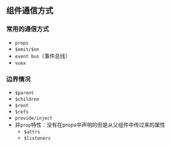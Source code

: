 ## 组件通信方式

### 常用的通信方式

* `props`
* `$emit/$on`
* `event bus`（事件总线）
* `vuex`

### 边界情况

* `$parent`
* `$children`
* `$root`
* `$refs`
* `provide/inject`
* 非`prop`特性：没有在props中声明的但是从父组件中传过来的属性
  * `$attrs`
  * `$listeners`






